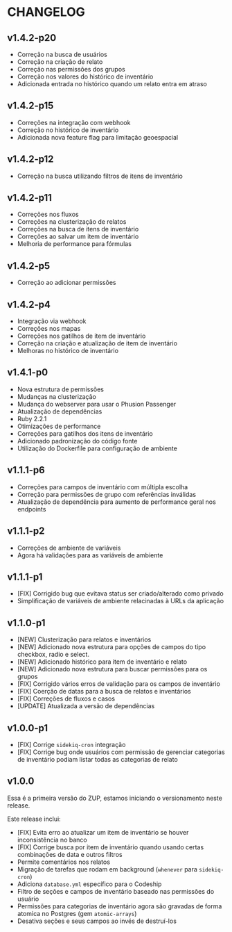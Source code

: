 # CHANGELOG

## v1.4.2-p20

* Correção na busca de usuários
* Correção na criação de relato
* Correção nas permissões dos grupos
* Correção nos valores do histórico de inventário
* Adicionada entrada no histórico quando um relato entra em atraso

## v1.4.2-p15
* Correções na integração com webhook
* Correção no histórico de inventário
* Adicionada nova feature flag para limitação geoespacial

## v1.4.2-p12
* Correção na busca utilizando filtros de itens de inventário

## v1.4.2-p11
* Correções nos fluxos
* Correções na clusterização de relatos
* Correções na busca de itens de inventário
* Correções ao salvar um item de inventário
* Melhoria de performance para fórmulas

## v1.4.2-p5
* Correção ao adicionar permissões

## v1.4.2-p4
* Integração via webhook
* Correções nos mapas
* Correções nos gatilhos de item de inventário
* Correção na criação e atualização de item de inventário
* Melhoras no histórico de inventário

## v1.4.1-p0
* Nova estrutura de permissões
* Mudanças na clusterização
* Mudança do webserver para usar o Phusion Passenger
* Atualização de dependências
* Ruby 2.2.1
* Otimizações de performance
* Correções para gatilhos dos itens de inventário
* Adicionado padronização do código fonte
* Utilização do Dockerfile para configuração de ambiente


## v1.1.1-p6

* Correções para campos de inventário com múltipla escolha
* Correção para permissões de grupo com referências inválidas
* Atualização de dependência para aumento de performance geral nos endpoints

## v1.1.1-p2

* Correções de ambiente de variáveis
* Agora há validações para as variáveis de ambiente

## v1.1.1-p1

* [FIX] Corrigido bug que evitava status ser criado/alterado como privado
* Simplificação de variáveis de ambiente relacinadas à URLs da aplicação

## v1.1.0-p1
* [NEW] Clusterização para relatos e inventários
* [NEW] Adicionado nova estrutura para opções de campos do tipo checkbox, radio e select.
* [NEW] Adicionado histórico para item de inventário e relato
* [NEW] Adicionado nova estrutura para buscar permissões para os grupos
* [FIX] Corrigido vários erros de validação para os campos de inventário
* [FIX] Coerção de datas para a busca de relatos e inventários
* [FIX] Correções de fluxos e casos
* [UPDATE] Atualizada a versão de dependências

## v1.0.0-p1

* [FIX] Corrige `sidekiq-cron` integração
* [FIX] Corrige bug onde usuários com permissão de gerenciar
categorias de inventário podiam listar todas as categorias de relato

## v1.0.0

Essa é a primeira versão do ZUP, estamos iniciando o versionamento neste release.

Este release inclui:

* [FIX] Evita erro ao atualizar um item de inventário se houver inconsistência no banco
* [FIX] Corrige busca por item de inventário quando usando certas combinações de data e outros filtros
* Permite comentários nos relatos
* Migração de tarefas que rodam em background (`whenever` para `sidekiq-cron`)
* Adiciona `database.yml` específico para o Codeship
* Filtro de seções e campos de inventário baseado nas permissões do usuário
* Permissões para categorias de inventário agora são gravadas de forma atomica no Postgres (gem `atomic-arrays`)
* Desativa seções e seus campos ao invés de destruí-los

